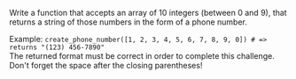 Write a function that accepts an array of 10 integers (between 0 and 9), that returns a string of those numbers in the form of a phone number.

Example:
`create_phone_number([1, 2, 3, 4, 5, 6, 7, 8, 9, 0]) # => returns "(123) 456-7890"`\
The returned format must be correct in order to complete this challenge.
Don't forget the space after the closing parentheses!
